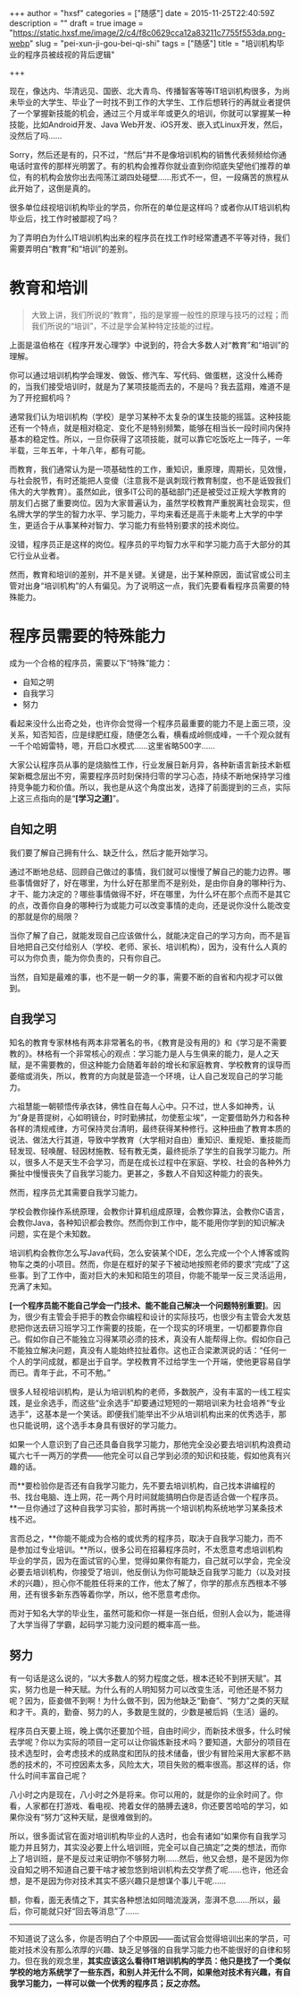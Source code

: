 +++
author = "hxsf"
categories = ["随感"]
date = 2015-11-25T22:40:59Z
description = ""
draft = true
image = "https://static.hxsf.me/image/2/c4/f8c0629cca12a83211c7755f553da.png-webp"
slug = "pei-xun-ji-gou-bei-qi-shi"
tags = ["随感"]
title = "培训机构毕业的程序员被歧视的背后逻辑"

+++


现在，像达内、华清远见、国嵌、北大青鸟、传播智客等等IT培训机构很多，为尚未毕业的大学生、毕业了一时找不到工作的大学生、工作后想转行的再就业者提供了一个掌握新技能的机会，通过三个月或半年或更久的培训，你就可以掌握某一种技能，比如Android开发、Java Web开发、iOS开发、嵌入式Linux开发，然后，没然后了吗……

Sorry，然后还是有的，只不过，“然后”并不是像培训机构的销售代表频频给你通电话时宣传的那样光明罢了。有的机构会推荐你就业直到你彻底失望他们推荐的单位，有的机构会放你出去闯荡江湖四处碰壁……形式不一，但，一段痛苦的旅程从此开始了，这倒是真的。

很多单位歧视培训机构毕业的学员，你所在的单位是这样吗？或者你从IT培训机构毕业后，找工作时被鄙视了吗？

为了弄明白为什么IT培训机构出来的程序员在找工作时经常遭遇不平等对待，我们需要弄明白“教育”和“培训”的差别。

# 教育和培训
> 大致上讲，我们所说的“教育”，指的是掌握一般性的原理与技巧的过程；而我们所说的“培训”，不过是学会某种特定技能的过程。

上面是温伯格在《程序开发心理学》中说到的，符合大多数人对“教育”和“培训”的理解。

你可以通过培训机构学会理发、做饭、修汽车、写代码、做蛋糕，这没什么稀奇的，当我们接受培训时，就是为了某项技能而去的，不是吗？我去蓝翔，难道不是为了开挖掘机吗？

通常我们认为培训机构（学校）是学习某种不太复杂的谋生技能的摇篮。这种技能还有一个特点，就是相对稳定、变化不是特别频繁，能够在相当长一段时间内保持基本的稳定性。所以，一旦你获得了这项技能，就可以靠它吃饭吃上一阵子，一年半载，三年五年，十年八年，都有可能。

而教育，我们通常认为是一项基础性的工作，重知识，重原理，周期长，见效慢，与社会脱节，有时还能把人变傻（注意我不是讽刺现行教育制度，也不是诋毁我们伟大的大学教育）。虽然如此，很多IT公司的基础部门还是被受过正规大学教育的朋友们占据了重要岗位。因为大家普遍认为，虽然学校教育严重脱离社会现实，但名牌大学的学生的智力水平、学习能力，平均来看还是高于未能考上大学的中学生，更适合于从事某种对智力、学习能力有些特别要求的技术岗位。

没错，程序员正是这样的岗位。程序员的平均智力水平和学习能力高于大部分的其它行业从业者。

然而，教育和培训的差别，并不是关键。关键是，出于某种原因，面试官或公司主管对出身“培训机构”的人有偏见。为了说明这一点，我们先要看看程序员需要的特殊能力。

# 程序员需要的特殊能力

成为一个合格的程序员，需要以下“特殊”能力：

- 自知之明
- 自我学习
- 努力

看起来没什么出奇之处，也许你会觉得一个程序员最重要的能力不是上面三项，没关系，知否知否，应是绿肥红瘦，随便怎么看，横看成岭侧成峰，一千个观众就有一千个哈姆雷特，嗯，开启口水模式……这里省略500字……

大家公认程序员从事的是烧脑性工作，行业发展日新月异，各种新语言新技术新框架新概念层出不穷，需要程序员时刻保持归零的学习心态，持续不断地保持学习维持竞争能力和价值。所以，我也是从这个角度出发，选择了前面提到的三点，实际上这三点指向的是“**[学习之道]**”。

## 自知之明
我们要了解自己拥有什么、缺乏什么，然后才能开始学习。

通过不断地总结、回顾自己做过的事情，我们就可以慢慢了解自己的能力边界。哪些事情做好了，好在哪里，为什么好在那里而不是别处，是由你自身的哪种行为、才干、能力决定的？哪些事情做得不好，坏在哪里，为什么坏在那个点而不是其它的点，改善你自身的哪种行为或能力可以改变事情的走向，还是说你没什么能改变的那就是你的局限？

当你了解了自己，就能发现自己应该做什么，就能决定自己的学习方向，而不是盲目地把自己交付给别人（学校、老师、家长、培训机构），因为，没有什么人真的可以为你负责，能为你负责的，只有你自己。

当然，自知是最难的事，也不是一朝一夕的事，需要不断的自省和内视才可以做到。

## 自我学习

知名的教育专家林格有两本非常著名的书，《教育是没有用的》和《学习是不需要教的》。林格有一个非常核心的观点：学习能力是人与生俱来的能力，是人之天赋，是不需要教的，但这种能力会随着年龄的增长和家庭教育、学校教育的误导而萎缩或消失，所以，教育的方向就是营造一个环境，让人自己发现自己的学习能力。

六祖慧能一朝顿悟传承衣钵，佛性自在每人心中。只不过，世人多如神秀，认为“身是菩提树，心如明镜台，时时勤拂拭，勿使惹尘埃”，一定要借助外力和各种各样的清规戒律，方可保持灵台清明，最终获得某种修行。这种扭曲了教育本质的说法、做法大行其道，导致中学教育（大学相对自由）重知识、重规矩、重技能而轻发现、轻唤醒、轻因材施教、轻有教无类，最终扼杀了学生的自我学习能力。所以，很多人不是天生不会学习，而是在成长过程中在家庭、学校、社会的各种外力撕扯中慢慢丧失了自我学习能力。更甚之，多数人不自知这种能力的丧失。

然而，程序员尤其需要自我学习能力。

学校会教你操作系统原理，会教你计算机组成原理，会教你算法，会教你C语言，会教你Java，各种知识都会教你。然而你到工作中，能不能用你学到的知识解决问题，实在是个未知数。

培训机构会教你怎么写Java代码，怎么安装某个IDE，怎么完成一个个人博客或购物车之类的小项目。然而，你是在框好的架子下被动地按照老师的要求“完成”了这些事。到了工作中，面对巨大的未知和陌生的项目，你能不能举一反三灵活运用，充满了未知。

**[一个程序员能不能自己学会一门技术、能不能自己解决一个问题特别重要]**。因为，很少有主管会手把手的教会你编程和设计的实际技巧，也很少有主管会大发慈悲把你送去研习班学习工作需要的技能，在一个现实的环境里，一切都要靠你自己。假如你自己不能独立习得某项必须的技术，真没有人能帮得上你。假如你自己不能独立解决问题，真没有人能始终拉扯着你。这也正合梁漱溟说的话：“任何一个人的学问成就，都是出于自学。学校教育不过给学生一个开端，使他更容易自学而已。青年于此，不可不勉。”

很多人轻视培训机构，是认为培训机构的老师，多数脱产，没有丰富的一线工程实践，是业余选手，而这些“业余选手”却要通过短短的一期培训来为社会培养“专业选手”，这基本是一个笑话。即便我们能举出不少从培训机构出来的优秀选手，那也只能说明，这个选手本身具有很好的学习能力。

如果一个人意识到了自己还具备自我学习能力，那他完全没必要去培训机构浪费动辄六七千一两万的学费——他完全可以自己学到必须的知识和技能，假如他真有兴趣的话。

而**要检验你是否还有自我学习能力，先不要去培训机构，自己找本讲编程的书、找台电脑、连上网，花一两个月时间就能搞明白你是否适合做一个程序员。**一旦你通过了这种自我学习实验，那时再挑一个培训机构系统地学习某条技术栈不迟。

言而总之，**你能不能成为合格的或优秀的程序员，取决于自我学习能力，而不是参加过专业培训。**所以，很多公司在招募程序员时，不太愿意考虑培训机构毕业的学员，因为在面试官的心里，觉得如果你有能力，自己就可以学会，完全没必要去培训机构，你接受了培训，他反倒认为你可能缺乏自我学习能力（以及对技术的兴趣），担心你不能胜任将来的工作，他太了解了，你学的那点东西根本不够用，还有很多新东西等着你学，所以，他不愿意考虑你。

而对于知名大学的毕业生，虽然可能和你一样是一张白纸，但别人会以为，能进得了大学当得了学霸，起码学习能力没问题的概率高一些。

## 努力

有一句话是这么说的，“以大多数人的努力程度之低，根本还轮不到拼天赋”。其实，努力也是一种天赋。为什么有的人明知努力可以改变生活，可他还是不努力呢？因为，臣妾做不到啊！为什么做不到，因为他缺乏“勤奋”、“努力”之类的天赋和才干。真的，勤奋、努力的人，多数是生就的，少数是被后妈（生活）逼的。

程序员白天要上班，晚上偶尔还要加个班，自由时间少，而新技术很多，什么时候去学呢？你以为实际的项目一定可以让你锻炼新技术吗？要知道，大部分的项目在技术选型时，会考虑技术的成熟度和团队的技术储备，很少有冒险采用大家都不熟悉的技术的，不可控因素太多，风险太大，项目失败的概率很高。那这样的话，你什么时间丰富自己呢？

八小时之内是现在，八小时之外是将来。你可以用的，就是你的业余时间了。你看，人家都在打游戏、看电视、挎着女伴的胳膊去速8，你还要苦哈哈的学习，如果你没有“努力”这种天赋，是很难做到的。

所以，很多面试官在面对培训机构毕业的人选时，也会有诸如“如果你有自我学习能力并且努力，其实没必要上什么培训班，完全可以自己搞定”之类的想法，而你上了培训班，是不是反过来证明你不够努力咧……然后，他又会想，是不是因为你没自知之明不知道自己要干啥才被忽悠到培训机构去交学费了呢……也许，他还会想，是不是因为你对技术其实不感兴趣只是想谋个事儿干呢……

额，你看，面无表情之下，其实各种想法如同暗流漩涡，澎湃不息……所以，最后，你可能就只好“回去等消息”了……

---------

不知道说了这么多，你是否明白了个中原因——面试官会觉得培训出来的学员，可能对技术没有那么浓厚的兴趣、缺乏足够强的自我学习能力也不能很好的自律和努力。但在我的观念里，**其实应该这么看待IT培训机构的学员：他只是找了一个类似学校的地方系统学了一些东西，和别人并无什么不同，如果他对技术有兴趣，有自我学习能力，一样可以做一个优秀的程序员；反之亦然。**

